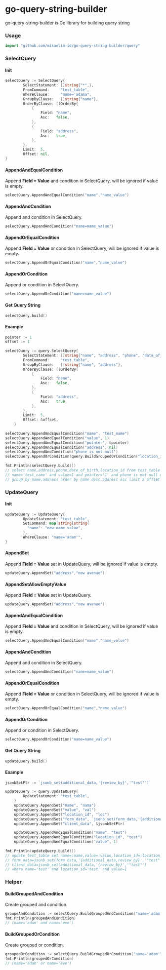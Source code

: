 # go-query-string-builder
go-query-string-builder is Go library for building query string

### Usage
```go
import "github.com/mikaelim-id/go-query-string-builder/query"
```

### SelectQuery
#### Init
```go
selectQuery := SelectQuery{
        SelectStatement: []string{"*",}, 
        FromCommand:     "test_table",
        WhereClause:     "name='adama", 
        GroupByClause:   []string{"name"}, 
        OrderByClause: []OrderBy{
            {
                Field: "name",
                Asc:   false,
            },
            {
                Field: "address",
                Asc:   true,
            },
        }, 
        Limit:  5, 
        Offset: nil,
}
```

#### AppendAndEqualCondition
Append **Field = Value** and condition in SelectQuery, will be ignored if value is empty.
```go
selectQuery.AppendAndEqualCondition("name","name_value")
```

#### AppendAndCondition
Append and condition in SelectQuery.
```go
selectQuery.AppendAndCondition("name=name_value")
```

#### AppendOrEqualCondition
Append **Field = Value** or condition in SelectQuery, will be ignored if value is empty.
```go
selectQuery.AppendOrEqualCondition("name","name_value")
```

#### AppendOrCondition
Append or condition in SelectQuery.
```go
selectQuery.AppendOrCondition("name=name_value")
```

#### Get Query String
```go
selectQuery.build()
```


#### Example
```go
pointer := 1
offset := 1
  
selectQuery := query.SelectQuery{
		SelectStatement: []string{"name", "address", "phone", "date_of_birth", "location_id"},
		FromCommand:     "test_table",
		GroupByClause:   []string{"name", "address"},
		OrderByClause: []OrderBy{
			{
				Field: "name",
				Asc:   false,
			},
			{
				Field: "address",
				Asc:   true,
			},
		},
		Limit:  5,
		Offset: &offset,
	}
  
selectQuery.AppendAndEqualCondition("name", "test_name")
selectQuery.AppendAndEqualCondition("value", 1)
selectQuery.AppendAndEqualCondition("pointer", &pointer)
selectQuery.AppendAndEqualCondition("address", nil)
selectQuery.AppendAndCondition("phone is not null")
selectQuery.AppendOrCondition(query.BuildGroupedOrCondition("location_id=1", "location_id=3"))
  
fmt.Println(selectQuery.build())
// select name,address,phone,date_of_birth,location_id from test_table where
// name='test_name' and value=1 and pointer='1' and phone is not null or (location_id=1 or location_id=3)
// group by name,address order by name desc,address asc limit 5 offset 1
```


### UpdateQuery
#### Init
```go
updateQuery := UpdateQuery{
        UpdateStatement: "test_table",
        SetCommand: map[string]string{
          "name": "new name value",
        }, 
        WhereClause: "name='adam'",
}
```

#### AppendSet
Append **Field = Value** set in UpdateQuery, will be ignored if value is empty.
```go
updateQuery.AppendSet("address","new avenue")
```

#### AppendSetAllowEmptyValue
Append **Field = Value** set in UpdateQuery.
```go
updateQuery.AppendSet("address","new avenue")
```

#### AppendAndEqualCondition
Append **Field = Value** and condition in SelectQuery, will be ignored if value is empty.
```go
selectQuery.AppendAndEqualCondition("name","name_value")
```

#### AppendAndCondition
Append and condition in SelectQuery.
```go
selectQuery.AppendAndCondition("name=name_value")
```

#### AppendOrEqualCondition
Append **Field = Value** or condition in SelectQuery, will be ignored if value is empty.
```go
selectQuery.AppendOrEqualCondition("name","name_value")
```

#### AppendOrCondition
Append or condition in SelectQuery.
```go
selectQuery.AppendOrCondition("name=name_value")
```

#### Get Query String
```go
updateQuery.build()
```

#### Example
```go
jsonbSetPtr := `jsonb_set(additional_data,'{review_by}','"test"')`

updateQuery := query.UpdateQuery{
		UpdateStatement: "test_table",
	}
	updateQuery.AppendSet("name", "nama")
	updateQuery.AppendSet("value", "val")
	updateQuery.AppendSet("location_id", "loc")
	updateQuery.AppendSet("form_data", `jsonb_set(form_data,'{additional_data,review_by}','"test"')`)
	updateQuery.AppendSet("client_data", &jsonbSetPtr)

	updateQuery.AppendAndEqualCondition("name", "test")
	updateQuery.AppendAndEqualCondition("location_id", "test")
	updateQuery.AppendAndEqualCondition("value", 1)
  
fmt.Println(updateQuery.build())
// update test_table set name=:name,value=:value,location_id=:location_id,
// form_data=jsonb_set(form_data,'{additional_data,review_by}','"test"'),
// client_data=jsonb_set(additional_data,'{review_by}','"test"')
// where name='test' and location_id='test' and value=1
```

### Helper

#### BuildGroupedAndCondition
Create grouped and condition.
```go
groupeAndCondition := selectQuery.BuildGroupedAndCondition("name='adam'", "name='eve'")
fmt.Println(groupedAndCondition)
// (name='adam' and name='eve')
```

#### BuildGroupedOrCondition
Create grouped or condition.
```go
groupedOrCondition := selectQuery.BuildGroupedOrCondition("name='adam'", "name='eve'")
fmt.Println(groupedOrCondition)
// (name='adam' or name='eve')
```
